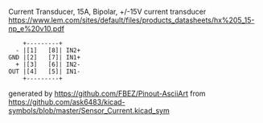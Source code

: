 Current Transducer, 15A, Bipolar, +/-15V
current transducer
https://www.lem.com/sites/default/files/products_datasheets/hx%205_15-np_e%20v10.pdf


	    +---------+
	  - |[1]   [8]| IN2+
	GND |[2]   [7]| IN1+
	  + |[3]   [6]| IN2-
	OUT |[4]   [5]| IN1-
	    +---------+


generated by https://github.com/FBEZ/Pinout-AsciiArt from https://github.com/ask6483/kicad-symbols/blob/master/Sensor_Current.kicad_sym